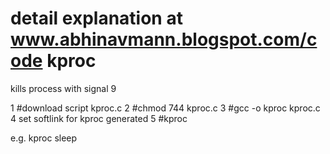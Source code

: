 
detail explanation at www.abhinavmann.blogspot.com/code
kproc
=====

kills process with signal 9

1 #download script kproc.c
2 #chmod 744 kproc.c
3 #gcc -o kproc kproc.c
4 set softlink for kproc generated
5 #kproc <process name>

e.g. kproc sleep
